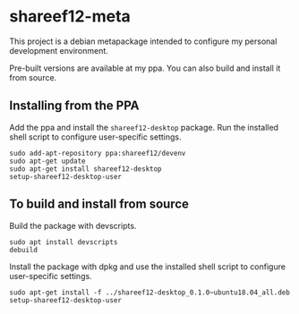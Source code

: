 # shareef12-meta

This project is a debian metapackage intended to configure my personal
development environment.

Pre-built versions are available at my ppa. You can also build and install it
from source.


## Installing from the PPA

Add the ppa and install the `shareef12-desktop` package. Run the installed shell
script to configure user-specific settings.

```
sudo add-apt-repository ppa:shareef12/devenv
sudo apt-get update
sudo apt-get install shareef12-desktop
setup-shareef12-desktop-user
```


## To build and install from source

Build the package with devscripts.

```
sudo apt install devscripts
debuild
```

Install the package with dpkg and use the installed shell script to configure
user-specific settings.

```
sudo apt-get install -f ../shareef12-desktop_0.1.0~ubuntu18.04_all.deb
setup-shareef12-desktop-user
```
